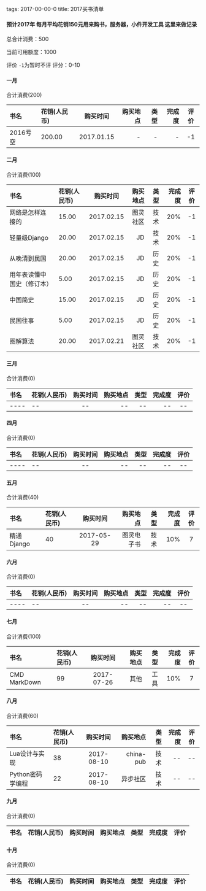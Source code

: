 tags: 2017-00-00-0
title: 2017买书清单

#### 预计2017年 每月平均花销150元用来购书，服务器，小件开发工具 这里来做记录

总合计消费：500

当前可用额度：1000

评价 `-1`为暂时不评 评分：0-10

#### 一月 

合计消费(200)

| 书名      |    花销(人民币) | 购买时间  |购买地点| 类型|完成度|评价|
| :-------- | :--------| :--: |--:|--:|-:|:-:|
|2016亏空|	 200.00 	|	2017.01.15|- |-|-|-1|

#### 二月 

合计消费(100)

| 书名      |    花销(人民币) | 购买时间  |购买地点| 类型|完成度|评价|
| :-------- | :--------| :--: |--:|--:|-:|:-:|
|网络是怎样连接的|	 15.00 	|	2017.02.15|图灵社区 |技术|20%|-1|
|轻量级Django|	 20.00 	|	2017.02.15|JD |技术|20%|-1|
|从晚清到民国|	 20.00 	|	2017.02.15|JD |历史|20%|-1|
|用年表读懂中国史（修订本）|	 5.00 	|	2017.02.15|JD |历史|20%|-1|
|中国简史|	 15.00 	|	2017.02.15|JD |历史|20%|-1|
|民国往事|	 5.00 	|	2017.02.15|JD |历史|20%|-1|
|图解算法|	 20.00 	|	2017.02.21|图灵社区 |技术|20%|-1|

#### 三月 

合计消费(0)

| 书名      |    花销(人民币) | 购买时间  |购买地点| 类型|完成度|评价|
| :-------- | :--------| :--: |--:|--:|-:|:-:|
|----|	 -- 	|	--|-- |--|--|--|

#### 四月 

合计消费(0)

| 书名      |    花销(人民币) | 购买时间  |购买地点| 类型|完成度|评价|
| :-------- | :--------| :--: |--:|--:|-:|:-:|
|----|	 -- 	|	--|-- |--|--|--|

#### 五月 

合计消费(40)

| 书名      |    花销(人民币) | 购买时间  |购买地点| 类型|完成度|评价|
| :-------- | :--------| :--: |--:|--:|-:|:-:|
|精通 Django|	 40	|	2017-05-29|图灵电子书 |技术|10%|7|

#### 六月 

合计消费(0)

| 书名      |    花销(人民币) | 购买时间  |购买地点| 类型|完成度|评价|
| :-------- | :--------| :--: |--:|--:|-:|:-:|
|----|	 -- 	|	--|-- |--|--|--|



#### 七月 
合计消费(100)

| 书名      |    花销(人民币) | 购买时间  |购买地点| 类型|完成度|评价|
| :-------- | :--------| :--: |--:|--:|-:|:-:|
|CMD MarkDown|	 99	|	2017-07-26|其他 |工具|10%|7|



#### 八月 
合计消费(60)

| 书名      |    花销(人民币) | 购买时间  |购买地点| 类型|完成度|评价|
| :-------- | :--------| :--: |--:|--:|-:|:-:|
|Lua设计与实现|	 38 	|	2017-08-10|china-pub |技术|--|--|
|Python密码学编程|	 22 	|	2017-08-10|异步社区 |技术|--|--|

#### 九月 
合计消费(0)

| 书名      |    花销(人民币) | 购买时间  |购买地点| 类型|完成度|评价|
| :-------- | :--------| :--: |--:|--:|-:|:-:|

#### 十月 
合计消费(0)

| 书名      |    花销(人民币) | 购买时间  |购买地点| 类型|完成度|评价|
| :-------- | :--------| :--: |--:|--:|-:|:-:|


